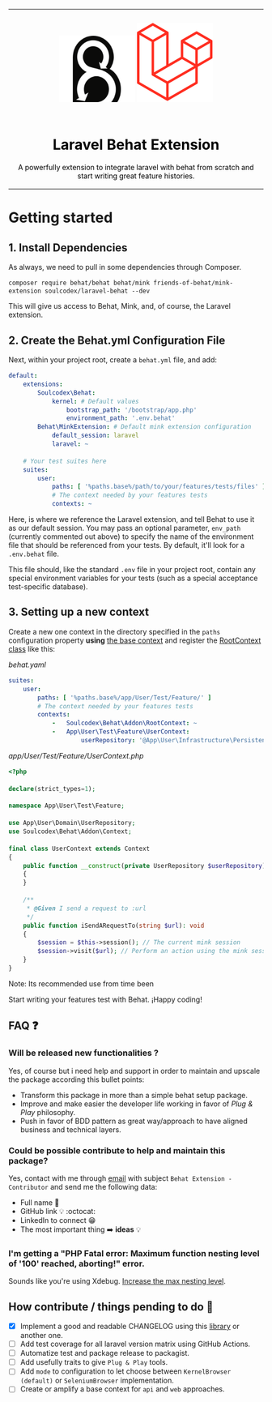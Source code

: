 <table align="center">
    <tr style="text-align: center;">
        <td align="center" width="9999">
            <img src="./doc/behat.png" width="150" alt="Project icon" style="margin: 25px auto; display: inline-block">
            <img src="./doc/laravel.png" width="150" alt="Project icon" style="margin: 25px auto; display: inline-block">

 <h1 style="color: black;">Laravel Behat Extension</h1>

<p style="color: black">A powerfully extension to integrate laravel with behat from scratch and start writing great feature histories.</p>
</td>
</tr>
</table>

# Getting started

## 1. Install Dependencies

As always, we need to pull in some dependencies through Composer.

```shell
composer require behat/behat behat/mink friends-of-behat/mink-extension soulcodex/laravel-behat --dev
```

This will give us access to Behat, Mink, and, of course, the Laravel extension.

## 2. Create the Behat.yml Configuration File

Next, within your project root, create a `behat.yml` file, and add:

```yaml
default:
    extensions:
        Soulcodex\Behat:
            kernel: # Default values
                bootstrap_path: '/bootstrap/app.php'
                environment_path: '.env.behat'
        Behat\MinkExtension: # Default mink extension configuration
            default_session: laravel
            laravel: ~

    # Your test suites here
    suites:
        user:
            paths: [ '%paths.base%/path/to/your/features/tests/files' ]
            # The context needed by your features tests
            contexts: ~
```

Here, is where we reference the Laravel extension, and tell Behat to use it as our default session. You may pass an
optional parameter, `env_path` (currently commented out above) to specify the name of the environment file that should
be referenced from your tests. By default, it'll look for a `.env.behat` file.

This file should, like the standard `.env` file in your project root, contain any special environment variables
for your tests (such as a special acceptance test-specific database).

## 3. Setting up a new context

Create a new one context in the directory specified in the `paths` configuration property **using**
[the base context](src/Addon/Context.php) and register the [RootContext class](src/Addon/RootContext.php) like this:

_behat.yaml_

```yaml
suites:
    user:
        paths: [ '%paths.base%/app/User/Test/Feature/' ]
        # The context needed by your features tests
        contexts:
            -   Soulcodex\Behat\Addon\RootContext: ~
            -   App\User\Test\Feature\UserContext:
                    userRepository: '@App\User\Infrastructure\Persistence\Eloquent\EloquentMySqlUserRepository'
```

_app/User/Test/Feature/UserContext.php_

```php
<?php

declare(strict_types=1);

namespace App\User\Test\Feature;

use App\User\Domain\UserRepository;
use Soulcodex\Behat\Addon\Context;

final class UserContext extends Context
{
    public function __construct(private UserRepository $userRepository)
    {
    }

    /**
     * @Given I send a request to :url
     */
    public function iSendARequestTo(string $url): void
    {
        $session = $this->session(); // The current mink session
        $session->visit($url); // Perform an action using the mink session 
    }
}
```

Note: Its recommended use from time been 

Start writing your features test with Behat. ¡Happy coding!

## FAQ ❓

### Will be released new functionalities ?

Yes, of course but i need help and support in order to maintain and upscale the package according this bullet points:

* Transform this package in more than a simple behat setup package.
* Improve and make easier the developer life working in favor of *Plug & Play* philosophy.
* Push in favor of BDD pattern as great way/approach to have aligned business and technical layers.

### Could be possible contribute to help and maintain this package?

Yes, contact with me through [email](mailto:robertojosegn55@gmail.com) with subject `Behat Extension - Contributor` and
send me the following data:

* Full name 👋
* GitHub link 💡 :octocat:
* LinkedIn to connect 😁
* The most important thing ➡️ **ideas** 💡

### I'm getting a "PHP Fatal error: Maximum function nesting level of '100' reached, aborting!" error.

Sounds like you're using
Xdebug. [Increase the max nesting level](http://xdebug.org/docs/all_settings#max_nesting_level).

## How contribute / things pending to do 📄

- [X] Implement a good and readable CHANGELOG using
  this [library](https://github.com/marcocesarato/php-conventional-changelog) or another one.
- [ ] Add test coverage for all laravel version matrix using GitHub Actions.
- [ ] Automatize test and package release to packagist.
- [ ] Add usefully traits to give `Plug & Play` tools.
- [ ] Add `mode` to configuration to let choose between `KernelBrowser (default)` or `SeleniumBrowser` implementation.
- [ ] Create or amplify a base context for `api` and `web` approaches.